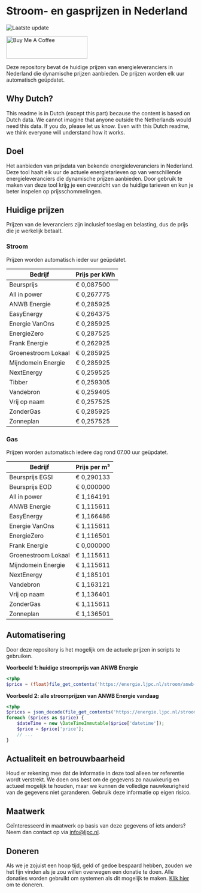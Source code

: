 # Stroom- en gasprijzen in Nederland

![Laatste update](https://img.shields.io/badge/laatste%20update-2024--02--01%2015%3A00%20CET-brightgreen)

<a href="https://www.buymeacoffee.com/Lars-" target="_blank"><img src="https://cdn.buymeacoffee.com/buttons/v2/default-orange.png" alt="Buy Me A Coffee" height="60" style="height: 60px !important;width: 217px !important;" ></a>

Deze repository bevat de huidige prijzen van energieleveranciers in Nederland die dynamische prijzen aanbieden. De prijzen worden elk uur automatisch geüpdatet.

## Why Dutch?

This readme is in Dutch (except this part) because the content is based on Dutch data. We cannot imagine that anyone outside the Netherlands would need this data. If you do, please let us know. Even with this Dutch readme, we think
everyone will understand how it works.

## Doel

Het aanbieden van prijsdata van bekende energieleveranciers in Nederland. Deze tool haalt elk uur de actuele energietarieven op van verschillende energieleveranciers die dynamische prijzen aanbieden. Door gebruik te maken van deze tool
krijg je een overzicht van de huidige tarieven en kun je beter inspelen op prijsschommelingen.

## Huidige prijzen

Prijzen van de leveranciers zijn inclusief toeslag en belasting, dus de prijs die je werkelijk betaalt.

### Stroom

Prijzen worden automatisch ieder uur geüpdatet.

 Bedrijf | Prijs per kWh 
---------|---------------
Beursprijs | € 0,087500
All in power | € 0,267775
ANWB Energie | € 0,285925
EasyEnergy | € 0,264375
Energie VanOns | € 0,285925
EnergieZero | € 0,287525
Frank Energie | € 0,262925
Groenestroom Lokaal | € 0,285925
Mijndomein Energie | € 0,285925
NextEnergy | € 0,259525
Tibber | € 0,259305
Vandebron | € 0,259405
Vrij op naam | € 0,257525
ZonderGas | € 0,285925
Zonneplan | € 0,257525


### Gas

Prijzen worden automatisch iedere dag rond 07.00 uur geüpdatet.

 Bedrijf | Prijs per m³ 
---------|--------------
Beursprijs EGSI | € 0,290133
Beursprijs EOD | € 0,000000
All in power | € 1,164191
ANWB Energie | € 1,115611
EasyEnergy | € 1,166486
Energie VanOns | € 1,115611
EnergieZero | € 1,116501
Frank Energie | € 0,000000
Groenestroom Lokaal | € 1,115611
Mijndomein Energie | € 1,115611
NextEnergy | € 1,185101
Vandebron | € 1,163121
Vrij op naam | € 1,136401
ZonderGas | € 1,115611
Zonneplan | € 1,136501


## Automatisering

Door deze repository is het mogelijk om de actuele prijzen in scripts te gebruiken.

**Voorbeeld 1: huidige stroomprijs van ANWB Energie**

```php
<?php
$price = (float)file_get_contents('https://energie.ljpc.nl/stroom/anwb-energie-nu.txt');

```

**Voorbeeld 2: alle stroomprijzen van ANWB Energie vandaag**

```php
<?php
$prices = json_decode(file_get_contents('https://energie.ljpc.nl/stroom/all-in-power-vandaag.json'),true);
foreach ($prices as $price) {
    $dateTime = new \DateTimeImmutable($price['datetime']);
    $price = $price['price'];
    // ...
}
```

## Actualiteit en betrouwbaarheid

Houd er rekening mee dat de informatie in deze tool alleen ter referentie wordt verstrekt. We doen ons best om de gegevens zo nauwkeurig en actueel mogelijk te houden, maar we kunnen de volledige nauwkeurigheid van de gegevens niet
garanderen. Gebruik deze informatie op eigen risico.

## Maatwerk

Geïnteresseerd in maatwerk op basis van deze gegevens of iets anders? Neem dan contact op
via [info@ljpc.nl](mailto:info@ljpc.nl?subject=Energie%20prijzen).

## Doneren

Als we je zojuist een hoop tijd, geld of gedoe bespaard hebben, zouden we het fijn vinden als je zou willen overwegen een
donatie te doen. Alle donaties worden gebruikt om systemen als dit mogelijk te
maken. [Klik hier](https://www.buymeacoffee.com/Lars-) om te doneren.
